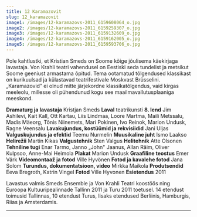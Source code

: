```yaml
---
title: 12 Karamazovit
slug: 12_karamazovit
image1: /images/12-karamazovs-2011_6159608064_o.jpg
image2: /images/12-karamazovs-2011_6159259307_o.jpg
image3: /images/12-karamazovs-2011_6159132609_o.jpg
image4: /images/12-karamazovs-2011_6159162005_o.jpg
image5: /images/12-karamazovs-2011_6159593706_o.jpg
---
```

Pole kahtlustki, et Kristian Smeds on Soome kõige jõulisema käekirjaga lavastaja. Von Krahli teatri vahendusel on Eestiski seda tundelist ja metsikut Soome geeniust armastama õpitud. Tema ootamatud tõlgendused klassikast on kurikuulsad ja külastavad teatrifestivale Moskvast Brüsselini. „Karamazovid” ei olnud mitte järjekordne klassikatõlgendus, vaid kirgas meeleolu, millesse oli pühendunud kogu see maailmavallutusplaaniga meeskond. 

**Dramaturg ja lavastaja** Kristjan Smeds **Laval** teatrikunsti **8. lend** Jim Ashilevi, Kait Kall, Ott Kartau, Liis Lindmaa, Loore Martma, Maili Metssalu, Madis Mäeorg, Tõnis Niinemets, Mari Pokinen, Ivo Reinok, Marion Undusk, Ragne Veensalu **Lavakujundus, kostüümid ja rekvisiidid** Jani Uljas **Valguskujundus ja efektid** Teemu Nurmelin **Muusikaline juht** Ismo Laakso **Helirežii** Martin Kikas **Valgustehnik** Sten Valgus **Helitehnik** Atte Olsonen **Tehniline tugi** Enar Tarmo, Janno „John" Jaanus, Allan Räim, Oliver Kulpsoo, Anne-Mai Heimola **Plakat** Marion Undusk **Graafiline teostus** Emer Värk **Videomontaaž ja fotod** Ville Hyvönen  **Fotod ja kavalehe fotod** Jana Solom **Turundus, dokumentatsioon, video** Mirkka Maikola **Produtsendid** Eeva Bregroth, Katrin Vingel **Fotod** Ville Hyvonen **Esietendus** 2011

Lavastus valmis Smeds Ensemble ja Von Krahli Teatri koostöös ning Euroopa Kultuuripealinnade Tallinn 2011 ja Turu 2011 toetusel. 14 etendust toimusid Tallinnas, 10 etendust Turus, lisaks etendused Berliinis, Hamburgis, Riias ja Amsterdamis.

- - -
